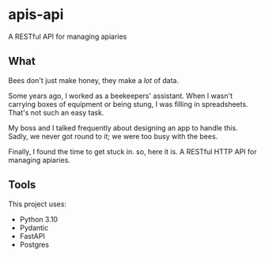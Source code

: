 # apis-api

A RESTful API for managing apiaries

## What

Bees don't just make honey, they make a *lot* of data.

Some years ago, I worked as a beekeepers' assistant. When I wasn't carrying boxes of equipment or being stung, I was filling in spreadsheets. That's not such an easy task.

My boss and I talked frequently about designing an app to handle this. Sadly, we never got round to it; we were too busy with the bees.

Finally, I found the time to get stuck in. so, here it is. A RESTful HTTP API for managing apiaries.

## Tools

This project uses:

- Python 3.10
- Pydantic
- FastAPI
- Postgres